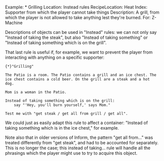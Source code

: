 Example: * Grilling
Location: Instead rules
RecipeLocation: Heat
Index: Supporter from which the player cannot take things
Description: A grill, from which the player is not allowed to take anything lest they're burned.
For: Z-Machine

  
Descriptions of objects can be used in "Instead" rules: we can not only say "Instead of taking the steak", but also "Instead of taking something" or "Instead of taking something which is on the grill".

  
That last rule is useful if, for example, we want to prevent the player from interacting with anything on a specific supporter:

  

``` inform7
{*}"Grilling"

The Patio is a room. The Patio contains a grill and an ice chest. The ice chest contains a cold beer. On the grill are a steak and a hot dog.

Mom is a woman in the Patio.

Instead of taking something which is on the grill:
	say "'Hey, you'll burn yourself,' says Mom."

Test me with "get steak / get all from grill / get all".
```

  
We could just as easily adapt this rule to affect a container: "Instead of taking something which is in the ice chest," for example.

  
Note also that in older versions of Inform, the pattern "get all from..." was treated differently from "get steak", and had to be accounted for separately. This is no longer the case; this instead of taking... rule will handle all the phrasings which the player might use to try to acquire this object.

